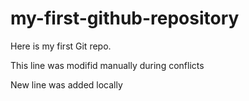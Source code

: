 # my-first-github-repository
Here is my first Git repo.

This line was modifid manually during conflicts

New line was added locally